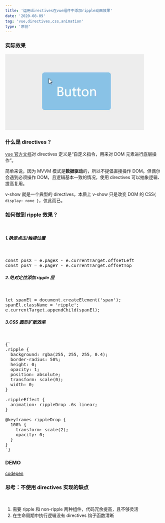 ```yaml
---
title: '运用directives在vue组件中添加ripple动画效果'
date: '2020-08-09'
tag: 'vue,directives,css,animation'
type: '原创'
---
```


### 实际效果

![Ripple Effect](../../../static/images/ripple-effect-by-vue-directives/ripple-effect.gif)

### 什么是 directives？

<a href="https://cn.vuejs.org/v2/guide/custom-directive.html" target="_blank">vue 官方文档</a>对 directives 定义是“自定义指令，用来对 DOM 元素进行底层操作”。

简单来说，因为 MVVM 模式是**数据驱动**的，所以不提倡直接操作 DOM。但偶尔会遇到必须操作 DOM，且逻辑基本一致的情况，使用 directives 可以抽象逻辑、提高复用。

v-show 就是一个典型的 directives，本质上 v-show 只是改变 DOM 的 CSS`{ display: none }`，仅此而已。

### 如何做到 ripple 效果？

<br />

##### 1.确定点击/触摸位置

<br />
<pre>
const posX = e.pageX - e.currentTarget.offsetLeft
const posY = e.pageY - e.currentTarget.offsetTop
</pre>

##### 2.绝对定位添加 ripple 层

<br />

<pre>
let spanEl = document.createElement('span');
spanEl.className = 'ripple';
e.currentTarget.appendChild(spanEl);
</pre>

##### 3.CSS 圆形扩散效果

<br />

<pre>{`
.ripple {
  background: rgba(255, 255, 255, 0.4);
  border-radius: 50%;
  height: 0;
  opacity: 1;
  position: absolute;
  transform: scale(0);
  width: 0;
}

.rippleEffect {
  animation: rippleDrop .6s linear;
}

@keyframes rippleDrop {
  100% {
    transform: scale(2);
    opacity: 0;
  }
}
`}</pre>

### DEMO

<a href="https://codepen.io/alexanderzhao/pen/NWrrxRy" target="_blank">codepen</a>

### 思考：不使用 directives 实现的缺点

<br />

1. 需要 ripple 和 non-ripple 两种组件，代码冗余提高，且不够灵活
2. 在生命周期中执行逻辑没有 directives 钩子函数清晰
